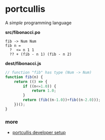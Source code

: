 # portcullis

A *simple* programming language


**src/fibonacci.po**

```
fib -> Num Num
fib n =
  ?  <= n 1 1
  ?? + (fib - n 1) (fib - n 2)
```

**dest/fibonacci.js**

```js
// function "fib" has type (Num -> Num)
function fib(n) {
	return (() => {
		if ((n<=1.0)) {
			return 1.0;
		}
		return (fib((n-1.0))+fib((n-2.0)));
	})();
}
```

### more
- [portcullis developer setup](LocalDev.md)
